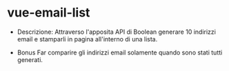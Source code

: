# vue-email-list

- Descrizione:
Attraverso l'apposita API di Boolean generare 10 indirizzi email e stamparli in pagina all'interno di una lista.

- Bonus
Far comparire gli indirizzi email solamente quando sono stati tutti generati.